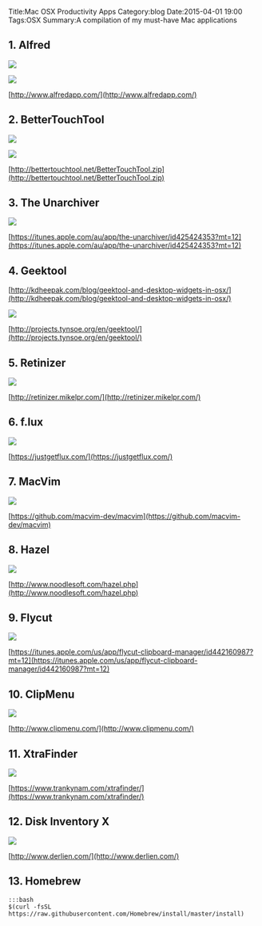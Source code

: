 Title:Mac OSX Productivity Apps
Category:blog
Date:2015-04-01 19:00
Tags:OSX
Summary:A compilation of my must-have Mac applications


## 1. Alfred

![](http://www.alfredapp.com/images/features/main/open_applications_files@2x.jpg)

![](http://www.alfredapp.com/images/features/sub/calculator_dictionary@2x.jpg)

[http://www.alfredapp.com/](http://www.alfredapp.com/)

## 2. BetterTouchTool 

![](http://boastr.net/img/btt/5.jpg)

![](http://boastr.net/img/btt/2.jpg)

[http://bettertouchtool.net/BetterTouchTool.zip](http://bettertouchtool.net/BetterTouchTool.zip)

## 3. The Unarchiver

![](http://a5.mzstatic.com/au/r30/Purple/v4/36/bd/50/36bd50d5-7e55-6b4b-66fd-6d41114a9d97/screen800x500.jpeg)

[https://itunes.apple.com/au/app/the-unarchiver/id425424353?mt=12](https://itunes.apple.com/au/app/the-unarchiver/id425424353?mt=12)

## 4. Geektool

[http://kdheepak.com/blog/geektool-and-desktop-widgets-in-osx/](http://kdheepak.com/blog/geektool-and-desktop-widgets-in-osx/)

![](https://lh4.googleusercontent.com/TZkEbkEUgfXVhtL3XNgQ8tYNuaO_WF_WhgtuN0nYGJEx=s0)

[http://projects.tynsoe.org/en/geektool/](http://projects.tynsoe.org/en/geektool/)

## 5. Retinizer

![](http://i.imgur.com/PxEwv.png)

[http://retinizer.mikelpr.com/](http://retinizer.mikelpr.com/)

## 6. f.lux

![](https://justgetflux.com/flux-shot.png)

[https://justgetflux.com/](https://justgetflux.com/)

## 7. MacVim

![](http://macvim.googlecode.com/files/MacVim-screenshot-10.jpg)

[https://github.com/macvim-dev/macvim](https://github.com/macvim-dev/macvim)

## 8. Hazel

![](http://www.noodlesoft.com/images/feature/whatsnew.png)

[http://www.noodlesoft.com/hazel.php](http://www.noodlesoft.com/hazel.php)

## 9. Flycut

![](http://a4.mzstatic.com/us/r30/Purple/v4/0d/aa/55/0daa5524-f58b-a5bf-be16-ed4219c67318/screen800x500.jpeg)

[https://itunes.apple.com/us/app/flycut-clipboard-manager/id442160987?mt=12](https://itunes.apple.com/us/app/flycut-clipboard-manager/id442160987?mt=12)

## 10. ClipMenu

![](http://www.clipmenu.com/images/screenshot/home/screenshot.jpg)

[http://www.clipmenu.com/](http://www.clipmenu.com/)

## 11. XtraFinder

![](https://www.trankynam.com/xtrafinder/screenshots/XtraFinderScreenshot7.png)

[https://www.trankynam.com/xtrafinder/](https://www.trankynam.com/xtrafinder/)

## 12. Disk Inventory X

![](http://www.derlien.com/assets/main.jpg)

[http://www.derlien.com/](http://www.derlien.com/)

## 13. Homebrew

    :::bash
    $(curl -fsSL https://raw.githubusercontent.com/Homebrew/install/master/install) 
